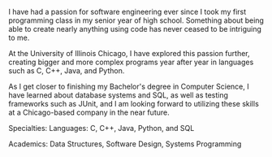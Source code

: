 I have had a passion for software engineering ever since I took my first programming class in my senior year of high school. Something about being able to create nearly anything using code has never ceased to be intriguing to me.

At the University of Illinois Chicago, I have explored this passion further, creating bigger and more complex programs year after year in languages such as C, C++, Java, and Python.

As I get closer to finishing my Bachelor's degree in Computer Science, I have learned about database systems and SQL, as well as testing frameworks such as JUnit, and I am looking forward to utilizing these skills at a Chicago-based company in the near future.

Specialties: Languages: C, C++, Java, Python, and SQL

Academics: Data Structures, Software Design, Systems Programming
